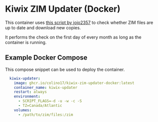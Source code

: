 # Kiwix ZIM Updater (Docker)
This container uses [this script by jojo2357](https://github.com/jojo2357/kiwix-zim-updater) to check whether ZIM files are up to date and download new copies. 

It performs the check on the first day of every month as long as the container is running. 

## Example Docker Compose

This compose snippet can be used to deploy the container.

```yaml
  kiwix-updater:
    image: ghcr.io/colino17/kiwix-zim-updater-docker:latest
    container_name: kiwix-updater
    restart: always
    environment:
      - SCRIPT_FLAGS=-d -u -w -c -S
      - TZ=Canada/Atlantic
    volumes:
      - /path/to/zim/files:/zim
```
